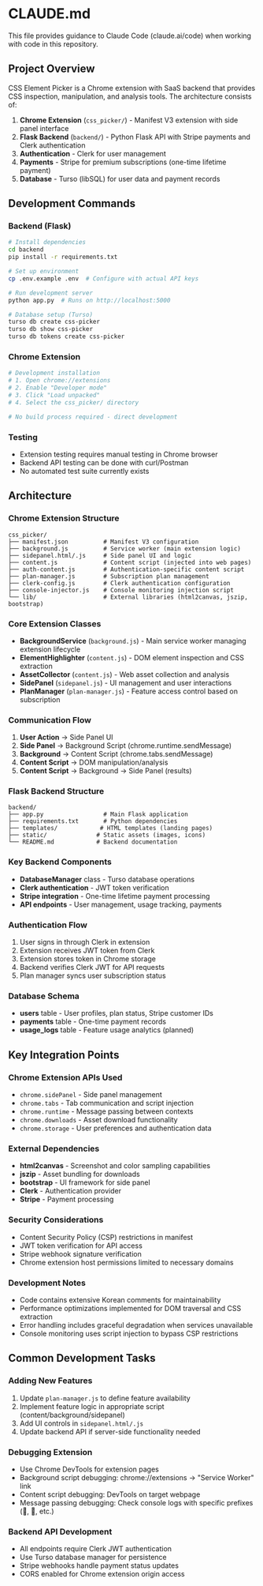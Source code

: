 # CLAUDE.md

This file provides guidance to Claude Code (claude.ai/code) when working with code in this repository.

## Project Overview

CSS Element Picker is a Chrome extension with SaaS backend that provides CSS inspection, manipulation, and analysis tools. The architecture consists of:

1. **Chrome Extension** (`css_picker/`) - Manifest V3 extension with side panel interface
2. **Flask Backend** (`backend/`) - Python Flask API with Stripe payments and Clerk authentication
3. **Authentication** - Clerk for user management
4. **Payments** - Stripe for premium subscriptions (one-time lifetime payment)
5. **Database** - Turso (libSQL) for user data and payment records

## Development Commands

### Backend (Flask)
```bash
# Install dependencies
cd backend
pip install -r requirements.txt

# Set up environment
cp .env.example .env  # Configure with actual API keys

# Run development server
python app.py  # Runs on http://localhost:5000

# Database setup (Turso)
turso db create css-picker
turso db show css-picker
turso db tokens create css-picker
```

### Chrome Extension
```bash
# Development installation
# 1. Open chrome://extensions
# 2. Enable "Developer mode"
# 3. Click "Load unpacked"
# 4. Select the css_picker/ directory

# No build process required - direct development
```

### Testing
- Extension testing requires manual testing in Chrome browser
- Backend API testing can be done with curl/Postman
- No automated test suite currently exists

## Architecture

### Chrome Extension Structure
```
css_picker/
├── manifest.json          # Manifest V3 configuration
├── background.js          # Service worker (main extension logic)
├── sidepanel.html/.js     # Side panel UI and logic
├── content.js             # Content script (injected into web pages)
├── auth-content.js        # Authentication-specific content script
├── plan-manager.js        # Subscription plan management
├── clerk-config.js        # Clerk authentication configuration
├── console-injector.js    # Console monitoring injection script
└── lib/                   # External libraries (html2canvas, jszip, bootstrap)
```

### Core Extension Classes
- **BackgroundService** (`background.js`) - Main service worker managing extension lifecycle
- **ElementHighlighter** (`content.js`) - DOM element inspection and CSS extraction
- **AssetCollector** (`content.js`) - Web asset collection and analysis
- **SidePanel** (`sidepanel.js`) - UI management and user interactions
- **PlanManager** (`plan-manager.js`) - Feature access control based on subscription

### Communication Flow
1. **User Action** → Side Panel UI
2. **Side Panel** → Background Script (chrome.runtime.sendMessage)
3. **Background** → Content Script (chrome.tabs.sendMessage)
4. **Content Script** → DOM manipulation/analysis
5. **Content Script** → Background → Side Panel (results)

### Flask Backend Structure
```
backend/
├── app.py                 # Main Flask application
├── requirements.txt       # Python dependencies
├── templates/            # HTML templates (landing pages)
├── static/              # Static assets (images, icons)
└── README.md            # Backend documentation
```

### Key Backend Components
- **DatabaseManager** class - Turso database operations
- **Clerk authentication** - JWT token verification
- **Stripe integration** - One-time lifetime payment processing
- **API endpoints** - User management, usage tracking, payments

### Authentication Flow
1. User signs in through Clerk in extension
2. Extension receives JWT token from Clerk
3. Extension stores token in Chrome storage
4. Backend verifies Clerk JWT for API requests
5. Plan manager syncs user subscription status

### Database Schema
- **users** table - User profiles, plan status, Stripe customer IDs
- **payments** table - One-time payment records
- **usage_logs** table - Feature usage analytics (planned)

## Key Integration Points

### Chrome Extension APIs Used
- `chrome.sidePanel` - Side panel management
- `chrome.tabs` - Tab communication and script injection
- `chrome.runtime` - Message passing between contexts
- `chrome.downloads` - Asset download functionality
- `chrome.storage` - User preferences and authentication data

### External Dependencies
- **html2canvas** - Screenshot and color sampling capabilities
- **jszip** - Asset bundling for downloads
- **bootstrap** - UI framework for side panel
- **Clerk** - Authentication provider
- **Stripe** - Payment processing

### Security Considerations
- Content Security Policy (CSP) restrictions in manifest
- JWT token verification for API access
- Stripe webhook signature verification
- Chrome extension host permissions limited to necessary domains

### Development Notes
- Code contains extensive Korean comments for maintainability
- Performance optimizations implemented for DOM traversal and CSS extraction
- Error handling includes graceful degradation when services unavailable
- Console monitoring uses script injection to bypass CSP restrictions

## Common Development Tasks

### Adding New Features
1. Update `plan-manager.js` to define feature availability
2. Implement feature logic in appropriate script (content/background/sidepanel)
3. Add UI controls in `sidepanel.html/.js`
4. Update backend API if server-side functionality needed

### Debugging Extension
- Use Chrome DevTools for extension pages
- Background script debugging: chrome://extensions → "Service Worker" link
- Content script debugging: DevTools on target webpage
- Message passing debugging: Check console logs with specific prefixes (📨, 🔄, etc.)

### Backend API Development
- All endpoints require Clerk JWT authentication
- Use Turso database manager for persistence
- Stripe webhooks handle payment status updates
- CORS enabled for Chrome extension origin access
